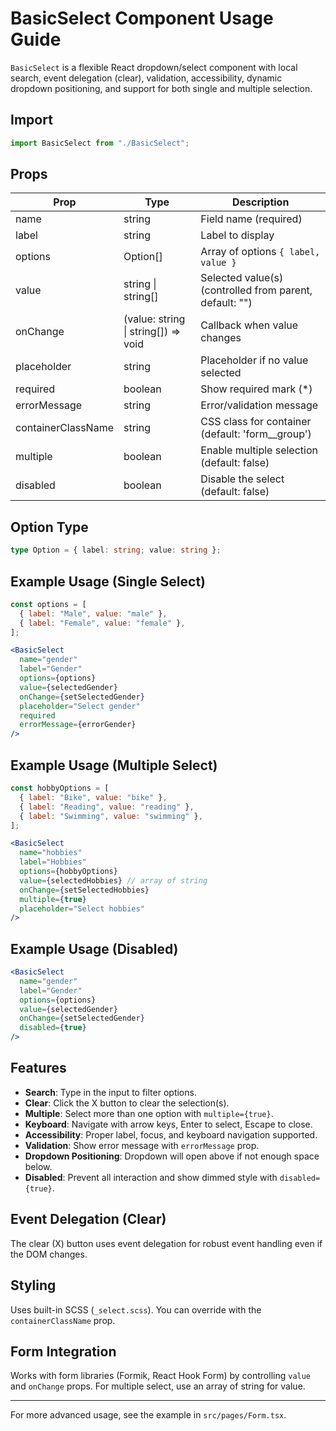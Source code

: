 # BasicSelect Component Usage Guide

`BasicSelect` is a flexible React dropdown/select component with local search, event delegation (clear), validation, accessibility, dynamic dropdown positioning, and support for both single and multiple selection.

## Import
```jsx
import BasicSelect from "./BasicSelect";
```

## Props
| Prop                | Type                              | Description                                                      |
|---------------------|-----------------------------------|------------------------------------------------------------------|
| name                | string                            | Field name (required)                                            |
| label               | string                            | Label to display                                                 |
| options             | Option[]                          | Array of options `{ label, value }`                              |
| value               | string \| string[]                | Selected value(s) (controlled from parent, default: "")          |
| onChange            | (value: string \| string[]) => void | Callback when value changes                                      |
| placeholder         | string                            | Placeholder if no value selected                                 |
| required            | boolean                           | Show required mark (*)                                           |
| errorMessage        | string                            | Error/validation message                                         |
| containerClassName  | string                            | CSS class for container (default: 'form__group')                 |
| multiple            | boolean                           | Enable multiple selection (default: false)                       |
| disabled            | boolean                           | Disable the select (default: false)                              |

## Option Type
```ts
type Option = { label: string; value: string };
```

## Example Usage (Single Select)
```jsx
const options = [
  { label: "Male", value: "male" },
  { label: "Female", value: "female" },
];

<BasicSelect
  name="gender"
  label="Gender"
  options={options}
  value={selectedGender}
  onChange={setSelectedGender}
  placeholder="Select gender"
  required
  errorMessage={errorGender}
/>
```

## Example Usage (Multiple Select)
```jsx
const hobbyOptions = [
  { label: "Bike", value: "bike" },
  { label: "Reading", value: "reading" },
  { label: "Swimming", value: "swimming" },
];

<BasicSelect
  name="hobbies"
  label="Hobbies"
  options={hobbyOptions}
  value={selectedHobbies} // array of string
  onChange={setSelectedHobbies}
  multiple={true}
  placeholder="Select hobbies"
/>
```

## Example Usage (Disabled)
```jsx
<BasicSelect
  name="gender"
  label="Gender"
  options={options}
  value={selectedGender}
  onChange={setSelectedGender}
  disabled={true}
/>
```

## Features
- **Search**: Type in the input to filter options.
- **Clear**: Click the X button to clear the selection(s).
- **Multiple**: Select more than one option with `multiple={true}`.
- **Keyboard**: Navigate with arrow keys, Enter to select, Escape to close.
- **Accessibility**: Proper label, focus, and keyboard navigation supported.
- **Validation**: Show error message with `errorMessage` prop.
- **Dropdown Positioning**: Dropdown will open above if not enough space below.
- **Disabled**: Prevent all interaction and show dimmed style with `disabled={true}`.

## Event Delegation (Clear)
The clear (X) button uses event delegation for robust event handling even if the DOM changes.

## Styling
Uses built-in SCSS (`_select.scss`). You can override with the `containerClassName` prop.

## Form Integration
Works with form libraries (Formik, React Hook Form) by controlling `value` and `onChange` props. For multiple select, use an array of string for value.

---
For more advanced usage, see the example in `src/pages/Form.tsx`.
